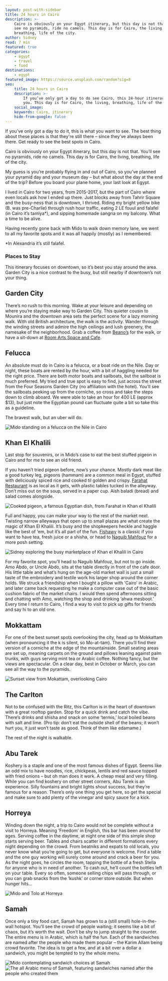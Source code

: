 ```yaml
---
layout: post-with-sidebar
title: 24 hours in Cairo
description: >-
    Cairo is obviously on your Egypt itinerary, but this day is not that. You’ll
    see no pyramids, ride no camels. This day is for Cairo, the living,
    breathing, life of the city. 
author: Sidney
read: 7 min
featured: true
categories:
    - egypt
    - travel
    - food
destinations:
    - egypt
featured_image: https://source.unsplash.com/random?sig=8
seo:
    title: 24 hours in Cairo
    description: >-
        If you’ve only got a day to do see Cairo, this 24-hour itinerary is for
        you. This day is for Cairo, the living, breathing, life of the city.
    social_image:
    keywords: Cairo, itinerary
    hide-from-google: false
---
```

If you’ve only got a day to do it, this is what you want to see. The best thing about these places is that they're still there – since they’ve always been there. Get ready to see the best spots in Cairo.

Cairo is obviously on your Egypt itinerary, but this day is not that. You’ll see no pyramids, ride no camels. This day is for Cairo, the living, breathing, life of the city.

My guess is you’re probably flying in and out of Cairo, so you’ve planned your pyramid day and your museum day – but what about the day at the end of the trip? Before you board your plane home, your last look at Egypt.

I lived in Cairo for two years, from 2015-2017, but the part of Cairo where even locals ask how I ended up there. Just blocks away from Tahrir Square and the busy-ness that is downtown, I thrived. Riding my bright yellow bike (B. was pre-Charlie) through rush hour traffic, eating 2 LE fouul and falafel (in Cairo it’s tamiya\*), and sipping homemade sangria on my balcony. What a time to be alive.

Having recently gone back with Mido to walk down memory lane, we went to all my favorite spots and it was all happily (mostly) as I remembered.

\*In Alexandria it’s still falafel.

### Places to Stay

This itinerary focuses on downtown, so it’s best you stay around the area. Garden City is a nice contrast to the busy, but still nearby if downtown’s not your thing.

## Garden City

There’s no rush to this morning. Wake at your leisure and depending on where you’re staying make way to Garden City. This quieter cousin to Mounira and the downtown area sets the perfect scene for a lazy morning walk. With old British architecture, the walk is the activity. Wander through the winding streets and admire the high ceilings and lush greenery, the namesake of the neighborhood. Grab a coffee from [Beano’s](https://www.google.com/search?q=garden+city+cafe+cairo&amp;rlz=1C5CHFA_enAE1089SA1090&amp;oq=garden+city+cafe+cairo&amp;gs_lcrp=EgZjaHJvbWUyBggAEEUYOTIICAEQABgWGB7SAQg3NTk2ajBqNKgCALACAA&amp;sourceid=chrome&amp;ie=UTF-8#rlimm=5098053964866940551) for the walk, or have a sit-down at [Room Arts Space and Cafe](https://www.google.com/search?q=garden+city+cafe+cairo&amp;rlz=1C5CHFA_enAE1089SA1090&amp;oq=garden+city+cafe+cairo&amp;gs_lcrp=EgZjaHJvbWUyBggAEEUYOTIICAEQABgWGB7SAQg3NTk2ajBqNKgCALACAA&amp;sourceid=chrome&amp;ie=UTF-8#rlimm=15574774216248278939).

## Felucca

An absolute must do in Cairo is a felucca, or a boat ride on the Nile. Day or night, these boats are rented by the hour, with a bit of haggling needed for the right price. There are both motor boats and sailboats, but the sailboat is much preferred. My tried and true spot is easy to find, just across the street from the Four Seasons Garden City (no affiliation with the hotel). You’ll see the sailboats peeking up from the corniche, so cross and take the steps down to climb aboard. We were able to take an hour for 400 LE (approx $13), but just note the Egyptian pound can fluctuate quite a bit so take this as a guideline.

The bravest walk, but an uber will do.

![Mido standing on a felucca on the Nile in Cairo](/uploads/midoandtolo-38.jpg)

## Khan El Khalili

Last stop for souvenirs, or in Mido’s case to eat the best stuffed pigeon in Cairo and for me to see an old friend.

If you haven’t tried pigeon before, now’s your chance. Mostly dark meat like a good turkey leg, pigeons (hammam) are a common meal in Egypt, stuffed with deliciously spiced rice and cooked til golden and crispy. [Farahat Restaurant](https://www.google.com/maps/place/Farahat+Grill/@30.0465359,31.2580651,17z/data=!4m10!1m2!2m1!1sfarahat+restaurantKhan+el-Khalili!3m6!1s0x145840a03c042d91:0xd1707c88dfbfbb57!8m2!3d30.0465736!4d31.2608732!15sCiJmYXJhaGF0IHJlc3RhdXJhbnQgS2hhbiBlbC1LaGFsaWxpWiQiImZhcmFoYXQgcmVzdGF1cmFudCBraGFuIGVsIGtoYWxpbGmSARNiYXJiZWN1ZV9yZXN0YXVyYW50mgEjQ2haRFNVaE5NRzluUzBWSlEwRm5TVU5oTlhWMmNGQlJFQUXgAQA!16s%2Fg%2F11dymvz_bb?entry=ttu) is as local as it gets, with plastic tables tucked in the alleyway. Don’t miss out on the soup, served in a paper cup. Aish baladi (bread) and salad comes alongside.

![Cooked pigeon, a famous Egyptian dish, from Farahat in Khan el Khalili](/uploads/midoandtolo-91.jpg)

Full and happy, you can make your way to the rest of the market next. Twisting narrow alleyways that open up to small plazas are what create the magic of Khan El Khalili. It’s busy and the shopkeepers heckle and haggle like the best of ‘em, but it’s all part of the fun. [Fishawy](https://www.google.com/maps/place/El+Fishawy+Cafe/@30.0471152,31.2605319,18.03z/data=!4m9!1m2!2m1!1sfarahat+restaurantKhan+el-Khalili!3m5!1s0x14583f600025b819:0xafc21152ed3389d1!8m2!3d30.0475145!4d31.2623809!16s%2Fg%2F1tdv9l30?entry=ttu) is a classic if you want to have tea, fresh juice or a shisha, or head to [Naguib Mahfouz](https://www.google.com/maps/place/Khan+El+Khalili+Restaurant+et+Naguib+Mahfouz+Coffee+Shop/@30.0476225,31.2596048,17.86z/data=!4m9!1m2!2m1!1sfarahat+restaurantKhan+el-Khalili!3m5!1s0x1458409fe312f077:0x38ed746841b3f83!8m2!3d30.0480626!4d31.2616185!16s%2Fg%2F1tm9dgjw?entry=ttu) for a more posh setting.

![Sidney exploring the busy marketplace of Khan el Khalili in Cairo](/uploads/midoandtolo-94.jpg)

For my favorite spot, you’ll head to Naguib Mahfouz, but not to go inside. Amo Abdo, or Uncle Abdo, sits at the table directly in front of the cafe door. His little table and what’s hung on the age-old market wall is just a small taste of the embroidery and textile work his larger shop around the corner holds. We struck a friendship when I bought a pillow with ‘Cairo’ in Arabic, and later came back requesting he make a computer case out of the basic cushion fabric of the market chairs. I would then spend afternoons sitting and chatting with Amo, watching the shop and drinking ‘ahwa mesboot.’ Every time I return to Cairo, I find a way to visit to pick up gifts for friends and say hi to an old one.

## Mokkattam

For one of the best sunset spots overlooking the city, head up to Mokkattam (when pronouncing it the k is silent, so Mo-at-tam). There you’ll find their version of a corniche at the edge of the mountainside. Small seating areas are set up, meaning carpets on the ground and pillows leaning against palm trunks, with guys serving mint tea or Arabic coffee. Nothing fancy, but the views are spectacular. On a clear day, best in October or March, you can see all the way to the pyramids.

![Sunset view from Mokattam, overlooking Cairo](/uploads/midoandtolo-51.jpg)

## The Carlton

Not to be confused with the Ritz, this Carlton is in the heart of downtown with a great rooftop garden. Stop for a quick drink and catch the vibe. There’s drinks and shisha and snack on some ‘termis,’ local boiled beans with salt and lime. (Pro tip: don’t eat the outside shell of the beans; it won’t hurt you, it just won’t taste as good. Think of them like edamame.)

The rest of the night is walkable.

## Abu Tarek

Koshery is a staple and one of the most famous dishes of Egypt. Seems like an odd mix to have noodles, rice, chickpeas, lentils and red sauce topped with fried onions – but oh man does it work. A cheap meal and very filling. While you can find koshery on other street corners, Abu Tarek is an experience. Silly fountains and bright lights shout success, but they’re famous for a reason. There’s only one thing you get here, so get the special and make sure to add plenty of the vinegar and spicy sauce for a kick.

## Horreya

Winding down the night, a trip to Cairo would not be complete without a visit to Horreya. Meaning ‘Freedom’ in English, this bar has been around for ages. Serving coffee in the daytime, at night one side of this simple shop starts serving beer. Tables and chairs scatter in different formations every night depending on the crowd. From beatniks and expats to old locals, you never know what you’re going to get, but everyone is welcome. Find a table and the one guy working will surely come around and crack a beer for you. As the night goes, he circles the room, tapping the bottle of a fresh Stella for anyone who is in need of another. To cash out, he’ll count the bottles left on your table. Every so often, someone selling chips will pass through, or you can grab snacks from the ‘kushk’ or corner store outside. But when hunger hits…

![Mido and Tolo at Horreya](/uploads/midoandtolo-39.jpg)

## Samah

Once only a tiny food cart, Samah has grown to a (still small) hole-in-the-wall hotspot. You’ll see the crowd of people waiting; it seems like a bit of chaos, but it’s worth the wait. Don’t be shy to jump straight to the counter. The entire menu is in Arabic, which is half the fun. Each of the sandwiches are named after the people who made them popular – the Karim Allam being crowd favorite. The idea is to get a few, and at a bit over a dollar a sandwich, you might be tempted to try the whole menu.

![Mido contemplating sandwich choices at Samah](/uploads/midoandtolo-41.jpg)![The all Arabic menu of Samah, featuring sandwiches named after the people who created them](/uploads/midoandtolo-40.jpg)

&nbsp;